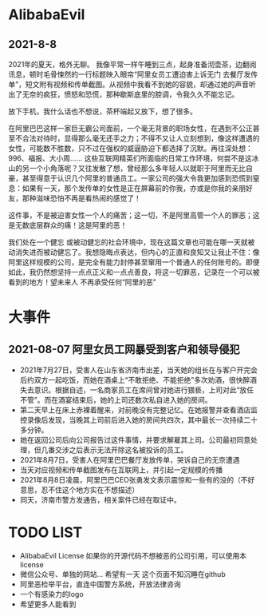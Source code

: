 # AlibabaEvil

## 2021-8-8
  2021年的夏天，格外无聊。
  我像平常一样午睡到三点，起身准备沏壶茶，边翻阅讯息，顿时毛骨悚然的一行标题映入眼帘“阿里女员工遭迫害上诉无门 去餐厅发传单”，短文附有视频和传单截图。从视频中我看不到她的容貌，却通过她的声音听出了无奈的疯狂，愤怒和恐慌，那种歇斯底里的腔调，令我久久不能忘记。
  
  放下手机，我什么话也不想说，茶杯端起又放下，想了很多。
  
  在阿里巴巴这样一家巨无霸公司面前，一个毫无背景的职场女性，在遇到不公正甚至不合法对待时，显得那么毫无还手之力；不得不又让人立刻想到，像这样遭遇的女性，可能数不胜数，只不过在强权的威逼胁迫下都选择了沉默。再往深处想：996、福报、大小周...... 这些互联网精英们所面临的日常工作环境，何尝不是这冰山的另一个小角落呢？又往发散了想，曾经那么多年轻人以就职于阿里而无比自豪，甚至得意于认识几个阿里的普通员工。一家公司的强大令我更加感到恐慌到窒息：如果有一天，那个发传单的女性是正在屏幕前的你我，亦或是你我的亲朋好友，那种滋味恐怕不再是看热闹的感觉了！
  
  这件事，不是被迫害女性一个人的痛苦；这一切，不是阿里高管一个人的罪恶；这是无数底层群众的痛！这是阿里的恶！
  
  我们处在一个健忘 或被动健忘的社会环境中，现在这篇文章也可能在哪一天就被动消失进而被动健忘了。我想隐晦点表达，但内心的正直和良知又让我止不住：像阿里这样规模的公司，是完全有能力封停甚至窜用一个普通人的任何账号的。即便如此，我仍然想坚持一点点正义和一点点善良，将这一切罪恶，记录在一个可以被看到的地方！望未来人 不再承受任何“阿里的恶”
  
  
# 大事件
## 2021-08-07 阿里女员工网暴受到客户和领导侵犯
* 2021年7月27日，受害人在山东省济南市出差，当天她的组长在与客户开完会后约双方一起吃饭，而她在酒桌上“不敢拒绝、不能拒绝”多次劝酒，很快醉酒失去意识。根据自述，一名商家员工在席间曾对她进行猥亵，上司对此“放任不管”。而在酒宴结束后，她的上司还数次私自进入她的房间。
* 第二天早上在床上赤裸着醒来，对前晚没有完整记忆。在她报警并查看酒店监控录像后发现，当晚其上司前后进入她的房间共四次，其中最长一次持续二十多分钟。
* 她在返回公司后向公司报告过这件事情，并要求解雇其上司。公司最初同意处理，但几番交涉之后表示无法开除这名被投诉的员工。
* 2021年8月7日，受害人在阿里巴巴餐厅发放传单，哭诉自己的无奈遭遇
* 当天对应视频和传单截图发布在互联网上，并引起一定规模的传播
* 2021年8月8日凌晨，阿里巴巴CEO张勇发文表示震惊和一些有的没的（不好意思，忍不住这个地方实在不想描述）
* 同天，济南市警方发通告，相关案件已经在取证中。


# TODO LIST
* AlibabaEvil License 如果你的开源代码不想被恶的公司引用，可以使用本license
* 微信公众号、单独的网站... 希望有一天 这个页面不知沉睡在github
* 阿里恶检举平台，直连中国警方系统，开放法律咨询
* 一个有感染力的logo
* 希望更多人能看到


